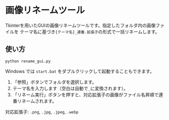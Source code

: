 # 画像リネームツール

Tkinterを用いたGUIの画像リネームツールです。指定したフォルダ内の画像ファイルを
テーマ名に基づき`{テーマ名}_連番.拡張子`の形式で一括リネームします。

## 使い方

```
python rename_gui.py
```

Windows では `start.bat` をダブルクリックして起動することもできます。

1. 「参照」ボタンでフォルダを選択します。
2. テーマ名を入力します（空白は自動で`_`に変換されます）。
3. 「リネーム実行」ボタンを押すと、対応拡張子の画像がファイル名昇順で連番リネームされます。

対応拡張子: `.png`, `.jpg`, `.jpeg`, `.webp`
